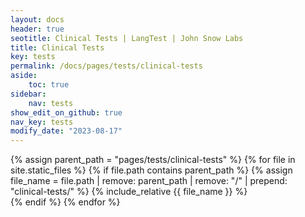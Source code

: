 ```yaml
---
layout: docs
header: true
seotitle: Clinical Tests | LangTest | John Snow Labs
title: Clinical Tests
key: tests
permalink: /docs/pages/tests/clinical-tests
aside:
    toc: true
sidebar:
    nav: tests
show_edit_on_github: true
nav_key: tests
modify_date: "2023-08-17"
---
```


<div class="main-docs" markdown="1">

{% assign parent_path = "pages/tests/clinical-tests" %}
{% for file in site.static_files %}
    {% if file.path contains parent_path %}
        {% assign file_name = file.path | remove:  parent_path | remove:  "/" | prepend: "clinical-tests/" %}
        {% include_relative {{ file_name }} %}        
    {% endif %}
{% endfor %}

</div>